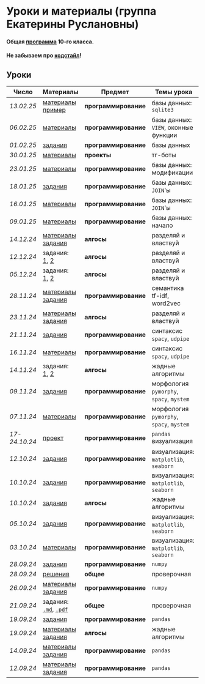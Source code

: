 # Уроки и материалы (группа Екатерины Руслановны)

#### Общая [программа](https://github.com/KatiaKozlova/files/blob/main/57-10/program.md) 10-го класса.
#### Не забываем про [кодстайл](https://github.com/KatiaKozlova/files/blob/main/57-10/codestyle.md)!
## Уроки



| **Число**  | **Материалы** | **Предмет** | **Темы урока** |
|------------|---------------|-------------|----------------|
| _13.02.25_ | [материалы](https://github.com/KatiaKozlova/files/blob/main/57-10/db/13.02.2025.pdf)<br>[пример](https://github.com/LumbaBalumba/school57_prog/tree/main/10/projects/python_sqlite) | **программирование** | базы данных: `sqlite3` |
| _06.02.25_ | [материалы](https://github.com/KatiaKozlova/files/blob/main/57-10/db/06.02.2025.pdf) | **программирование** | базы данных: `VIEW`, оконные функции |
| _01.02.25_ | [задания](https://github.com/KatiaKozlova/files/blob/main/57-10/db/01.02.2025.md) | **программирование** | базы данных |
| _30.01.25_ | [материалы](https://github.com/KatiaKozlova/files/blob/main/57-10/tg-bot/TGBot.ipynb) | **проекты** | тг-боты |
| _23.01.25_ | [материалы](https://github.com/KatiaKozlova/files/blob/main/57-10/db/23.01.2025.pdf) | **программирование** | базы данных: модификации |
| _18.01.25_ | [задания](https://github.com/KatiaKozlova/files/blob/main/57-10/db/18.01.2025.md) | **программирование** | базы данных: `JOIN`'ы |
| _16.01.25_ | [материалы](https://github.com/KatiaKozlova/files/blob/main/57-10/db/16.01.2025.pdf) | **программирование** | базы данных: `JOIN`'ы |
| _09.01.25_ | [материалы](https://github.com/KatiaKozlova/files/blob/main/57-10/db/09.01.2025.pdf) | **программирование** | базы данных: начало |
| _14.12.24_ | [материалы](https://education.yandex.ru/handbook/algorithms/article/podschet-inversij)<br>[задания](https://new.contest.yandex.ru/47633) | **алгосы** | разделяй и властвуй |
| _12.12.24_ | задания:<br>[1](https://new.contest.yandex.ru/47632), [2](https://new.contest.yandex.ru/47631) | **алгосы** | разделяй и властвуй |
| _05.12.24_ | задания:<br>[1](https://new.contest.yandex.ru/47632), [2](https://new.contest.yandex.ru/47631) | **алгосы** | разделяй и властвуй |
| _28.11.24_ | [материалы](https://github.com/KatiaKozlova/files/blob/main/57-10/semantics/28.11.2024.ipynb)<br>[задания](https://github.com/KatiaKozlova/files/blob/main/57-10/semantics/28.11.2024.md) | **программирование** | семантика<br>tf-idf, word2vec |
| _23.11.24_ | [материалы](https://education.yandex.ru/handbook/algorithms/article/dvoichnyj-poisk)<br>[задания](https://new.contest.yandex.ru/47595) | **алгосы** | разделяй и властвуй |
| _21.11.24_ | [задания](https://github.com/KatiaKozlova/files/blob/main/57-10/syntax/16.11.2024.ipynb) | **программирование** | синтаксис<br>`spacy`, `udpipe` |
| _16.11.24_ | [материалы](https://github.com/KatiaKozlova/files/blob/main/57-10/syntax/16.11.2024.ipynb) | **программирование** | синтаксис<br>`spacy`, `udpipe` |
| _14.11.24_ | задания:<br>[1](https://new.contest.yandex.ru/48629), [2](https://new.contest.yandex.ru/48628) | **алгосы** | жадные алгоритмы |
| _09.11.24_ | [задания](https://github.com/KatiaKozlova/files/blob/main/57-10/morphology/09.11.2024.md) | **программирование** | морфология<br>`pymorphy`, `spacy`, `mystem` |
| _07.11.24_ | [материалы](https://github.com/KatiaKozlova/files/blob/main/57-10/morphology/07.11.2024.ipynb) | **программирование** | морфология<br>`pymorphy`, `spacy`, `mystem` |
| _17-24.10.24_ | [проект](https://github.com/KatiaKozlova/files/blob/main/57-10/projects/project_1.md) | **программирование** | `pandas`<br>визуализация |
| _12.10.24_ | [задания](https://github.com/KatiaKozlova/files/blob/main/57-10/visualization/10.10.2024_ex.md) | **программирование** | визуализация:<br>`matplotlib`, `seaborn` |
| _10.10.24_ | [задания](https://github.com/KatiaKozlova/files/blob/main/57-10/visualization/10.10.2024_ex.md) | **программирование** | визуализация:<br>`matplotlib`, `seaborn` |
| _10.10.24_ | [задания](https://new.contest.yandex.ru/48627) | **алгосы** | жадные алгоритмы |
| _05.10.24_ | [задания](https://github.com/KatiaKozlova/files/blob/main/57-10/visualization/03.10.2024_ex.ipynb) | **программирование** | визуализация:<br>`matplotlib`, `seaborn` |
| _03.10.24_ | [материалы](https://github.com/KatiaKozlova/files/blob/main/57-10/visualization/03.10.2024.ipynb) | **программирование** | визуализация:<br>`matplotlib`, `seaborn` |
| _28.09.24_ | [задания](https://github.com/KatiaKozlova/files/blob/main/57-10/numpy/28.09.2024_ex.ipynb) | **программирование** | `numpy` |
| _28.09.24_ | [решения](https://github.com/KatiaKozlova/files/tree/main/57-10/test/v1/solutions) | **общее** | проверочная |
| _26.09.24_ | [материалы](https://github.com/KatiaKozlova/files/blob/main/57-10/numpy/26.09.2024.ipynb)<br>[задания](https://github.com/KatiaKozlova/files/blob/main/57-10/numpy/26.09.2024_ex.ipynb) | **программирование** | `numpy` |
| _21.09.24_ | задания:<br>[`.md`](https://github.com/KatiaKozlova/files/blob/main/57-10/test/v1/tasks.md), [`.pdf`](https://github.com/KatiaKozlova/files/blob/main/57-10/test/v1/tasks.pdf) | **общее** | проверочная |
| _19.09.24_ | [задания](https://github.com/KatiaKozlova/files/blob/main/57-10/pandas/19.09.2024_ex.ipynb) | **программирование** | `pandas` |
| _19.09.24_ | [материалы](https://education.yandex.ru/handbook/algorithms/article/zadacha-specii)<br>[задания](https://new.contest.yandex.ru/48626) | **алгосы** | жадные алгоритмы |
| _14.09.24_ | [материалы](https://github.com/KatiaKozlova/files/blob/main/57-10/pandas/14.09.2024.ipynb)<br>[задания](https://github.com/KatiaKozlova/files/blob/main/57-10/pandas/14.09.2024_ex.ipynb) | **программирование** | `pandas` |
| _12.09.24_ | [материалы](https://github.com/KatiaKozlova/files/blob/main/57-10/pandas/12.09.2024.ipynb)<br>[задания](https://github.com/KatiaKozlova/files/blob/main/57-10/pandas/12.09.2024_ex.ipynb) | **программирование** | `pandas` |
